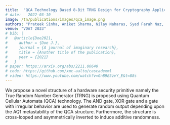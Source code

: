 ```yaml
---
title:  "QCA Technology Based 8-Bit TRNG Design for Cryptography Applications"
# date:   2022-03-10
image: /tn/publications/images/qca_image.png
authors: "Prateek Sinha, Aniket Sharma, Nilay Naharas, Syed Farah Naz, and Ambika Prasad Shah"
venue: "VDAT 2023"
# bib: |
#   @article{Doe2021,
#     author = {Doe J.},
#     journal = {A journal of imaginary research},
#     title = {Another title of the publication},
#     year = {2021}
#   }
# paper: https://arxiv.org/abs/2211.00640
# code: https://github.com/xmc-aalto/cascadexml
# video: https://www.youtube.com/watch?v=GnB9E5zvY_E&t=88s
---
```

We propose a novel structure of a hardware security primitive namely the True Random Number Generator (TRNG) is proposed using Quantum Cellular Automata (QCA) technology. The AND gate, XOR gate and a gate with irregular behavior are used to generate random output depending upon the AQ1 metastability of the QCA structure. Furthermore, the structure is cross-looped and asymmetrically inverted to induce additive randomness.
